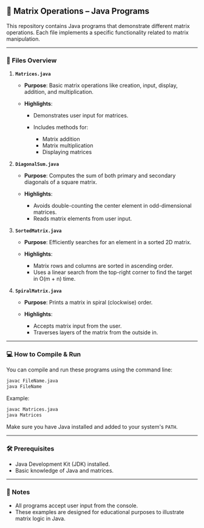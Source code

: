 ## 📘 Matrix Operations – Java Programs

This repository contains Java programs that demonstrate different matrix operations. Each file implements a specific functionality related to matrix manipulation.

---

### 📂 Files Overview

1. **`Matrices.java`**

   * **Purpose**: Basic matrix operations like creation, input, display, addition, and multiplication.
   * **Highlights**:

     * Demonstrates user input for matrices.
     * Includes methods for:

       * Matrix addition
       * Matrix multiplication
       * Displaying matrices

2. **`DiagonalSum.java`**

   * **Purpose**: Computes the sum of both primary and secondary diagonals of a square matrix.
   * **Highlights**:

     * Avoids double-counting the center element in odd-dimensional matrices.
     * Reads matrix elements from user input.

3. **`SortedMatrix.java`**

   * **Purpose**: Efficiently searches for an element in a sorted 2D matrix.
   * **Highlights**:

     * Matrix rows and columns are sorted in ascending order.
     * Uses a linear search from the top-right corner to find the target in O(m + n) time.

4. **`SpiralMatrix.java`**

   * **Purpose**: Prints a matrix in spiral (clockwise) order.
   * **Highlights**:

     * Accepts matrix input from the user.
     * Traverses layers of the matrix from the outside in.

---

### 💻 How to Compile & Run

You can compile and run these programs using the command line:

```bash
javac FileName.java
java FileName
```

Example:

```bash
javac Matrices.java
java Matrices
```

Make sure you have Java installed and added to your system's `PATH`.

---

### 🛠 Prerequisites

* Java Development Kit (JDK) installed.
* Basic knowledge of Java and matrices.

---

### 📌 Notes

* All programs accept user input from the console.
* These examples are designed for educational purposes to illustrate matrix logic in Java.


